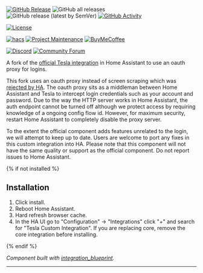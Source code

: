 [![GitHub Release][releases-shield]][releases]
![GitHub all releases][download-all]
![GitHub release (latest by SemVer)][download-latest]
[![GitHub Activity][commits-shield]][commits]

[![License][license-shield]][license]

[![hacs][hacsbadge]][hacs]
[![Project Maintenance][maintenance-shield]][user_profile]
[![BuyMeCoffee][buymecoffeebadge]][buymecoffee]

[![Discord][discord-shield]][discord]
[![Community Forum][forum-shield]][forum]

A fork of the [official Tesla integration](https://www.home-assistant.io/integrations/tesla/) in Home Assistant to use an oauth proxy for logins.

This fork uses an oauth proxy instead of screen scraping which was [rejected by HA](https://github.com/home-assistant/core/pull/46558#issuecomment-822858608). The oauth proxy sits as a middleman between Home Assistant and Tesla to intercept login credentials such as your account and password. Due to the way the HTTP server works in Home Assistant, the auth endpoint cannot be turned off although we protect access by requiring knowledge of a ongoing config flow id. However, for maximum security, restart Home Assistant to completely disable the proxy server.

To the extent the official component adds features unrelated to the login, we will attempt to keep up to date. Users are welcome to port any fixes in this custom integration into HA. Please note that this component will not have the same quality or support as the official component. Do not report issues to Home Assistant.

{% if not installed %}

## Installation

1. Click install.
2. Reboot Home Assistant.
3. Hard refresh browser cache.
4. In the HA UI go to "Configuration" -> "Integrations" click "+" and search for "Tesla Custom Integration". If you are replacing core, remove the core integration before installing.

{% endif %}

_Component built with [integration_blueprint][integration_blueprint]._

<!---->

---

[integration_blueprint]: https://github.com/custom-components/integration_blueprint
[buymecoffee]: https://www.buymeacoffee.com/alandtse
[buymecoffeebadge]: https://img.shields.io/badge/buy%20me%20a%20coffee-donate-yellow.svg?style=for-the-badge
[commits-shield]: https://img.shields.io/github/commit-activity/y/alandtse/tesla.svg?style=for-the-badge
[commits]: https://github.com/alandtse/tesla/commits/main
[hacs]: https://github.com/custom-components/hacs
[hacsbadge]: https://img.shields.io/badge/HACS-Custom-orange.svg?style=for-the-badge
[discord]: https://discord.gg/Qa5fW2R
[discord-shield]: https://img.shields.io/discord/330944238910963714.svg?style=for-the-badge
[forum-shield]: https://img.shields.io/badge/community-forum-brightgreen.svg?style=for-the-badge
[forum]: https://community.home-assistant.io/
[license-shield]: https://img.shields.io/github/license/alandtse/tesla.svg?style=for-the-badge
[license]: LICENSE
[maintenance-shield]: https://img.shields.io/badge/maintainer-Alan%20Tse%20%40alandtse-blue.svg?style=for-the-badge
[releases-shield]: https://img.shields.io/github/release/alandtse/tesla.svg?style=for-the-badge
[releases]: https://github.com/alandtse/tesla/releases
[user_profile]: https://github.com/alandtse
[download-all]: https://img.shields.io/github/downloads/alandtse/tesla/total?style=for-the-badge
[download-latest]: https://img.shields.io/github/downloads/alandtse/tesla/latest/total?style=for-the-badge
